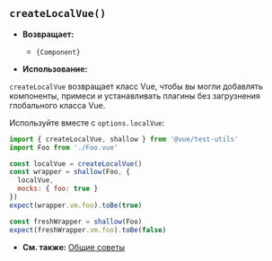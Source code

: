 ## `createLocalVue()`

- **Возвращает:**
  - `{Component}`

- **Использование:**

`createLocalVue` возвращает класс Vue, чтобы вы могли добавлять компоненты, примеси и устанавливать плагины без загрузнения глобального класса Vue.

Используйте вместе с `options.localVue`:

```js
import { createLocalVue, shallow } from '@vue/test-utils'
import Foo from './Foo.vue'

const localVue = createLocalVue()
const wrapper = shallow(Foo, {
  localVue,
  mocks: { foo: true }
})
expect(wrapper.vm.foo).toBe(true)

const freshWrapper = shallow(Foo)
expect(freshWrapper.vm.foo).toBe(false)
```

- **См. также:** [Общие советы](../guides/common-tips.md#applying-global-plugins-and-mixins)
